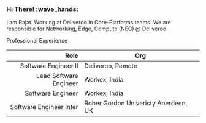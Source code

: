 ### Hi There! :wave_hands:
I am Rajat. Working at Deliveroo in Core-Platforms teams. We are responsible for Networking, Edge, Compute (NEC) @ Deliveroo.

Professional Experience

| Role                      | Org                                    |
|--------------------------:|----------------------------------------|
| Software Engineer II      | Deliveroo, Remote                      |
| Lead Software Engineer    | Workex, India                          |
| Software Engineer         | Workex, India                          |
| Software Engineer Inter   | Rober Gordon Univeristy Aberdeen, UK   |